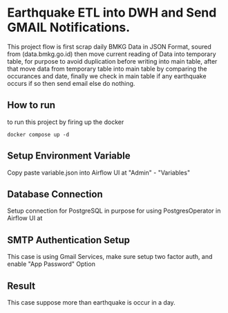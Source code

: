 # Earthquake ETL into DWH and Send GMAIL Notifications.
This project flow is first scrap daily BMKG Data in JSON Format, soured from (data.bmkg.go.id)
then move current reading of Data into temporary table, for purpose to avoid duplication before writing into main table,
after that move data from temporary table into main table by comparing the occurances and date,
finally we check in main table if any earthquake occurs if so then send email else do nothing.

## How to run
to run this project by firing up the docker
```
docker compose up -d
```

## Setup Environment Variable
Copy paste variable.json into Airflow UI at "Admin" - "Variables"

## Database Connection
Setup connection for PostgreSQL in purpose for using PostgresOperator in Airflow UI at 

## SMTP Authentication Setup
This case is using Gmail Services, make sure setup two factor auth, and enable "App Password" Option

## Result
This case suppose more than earthquake is occur in a day.

